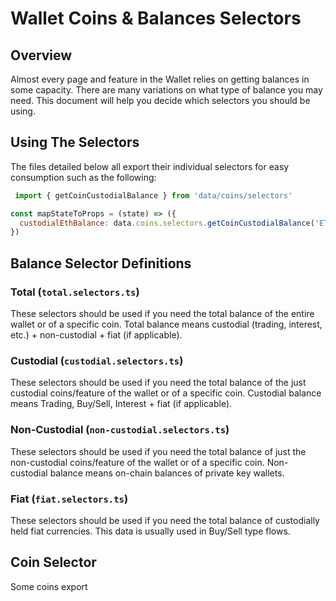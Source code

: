 # Wallet Coins & Balances Selectors

## Overview
Almost every page and feature in the Wallet relies on getting balances in some capacity. 
There are many variations on what type of balance you may need. 
This document will help you decide which selectors you should be using.


## Using The Selectors
The files detailed below all export their individual selectors for easy consumption such as the following:

```js
 import { getCoinCustodialBalance } from 'data/coins/selectors'

const mapStateToProps = (state) => ({
  custodialEthBalance: data.coins.selectors.getCoinCustodialBalance('ETH')(state)
})
```

## Balance Selector Definitions

### Total (`total.selectors.ts`)
These selectors should be used if you need the total balance of the entire wallet or of a specific coin.
Total balance means custodial (trading, interest, etc.) + non-custodial + fiat (if applicable).

### Custodial (`custodial.selectors.ts`)
These selectors should be used if you need the total balance of the just custodial coins/feature of the wallet or of a specific coin.
Custodial balance means Trading, Buy/Sell, Interest + fiat (if applicable).

### Non-Custodial (`non-custodial.selectors.ts`)
These selectors should be used if you need the total balance of just the non-custodial coins/feature of the wallet or of a specific coin.
Non-custodial balance means on-chain balances of private key wallets.

### Fiat (`fiat.selectors.ts`)
These selectors should be used if you need the total balance of custodially held fiat currencies.
This data is usually used in Buy/Sell type flows.

## Coin Selector
Some coins export